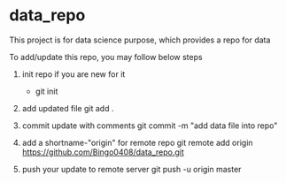 # data_repo
This project is for data science purpose, which provides a repo for data

To add/update this repo, you may follow below steps

1. init repo if you are new for it
    + git init

2. add updated file
git add .

3. commit update with comments
git commit -m "add data file into repo"

4. add a shortname-"origin" for remote repo
git remote add origin https://github.com/Bingo0408/data_repo.git

5. push your update to remote server
git push -u origin master

